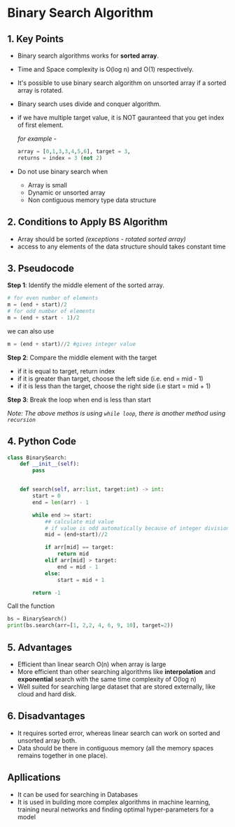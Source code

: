 Binary Search Algorithm
===


## 1. Key Points
- Binary search algorithms works for **sorted array**.
- Time and Space complexity is O(log n) and O(1) respectively.
- It's possible to use binary search algorithm on unsorted array if a sorted array is rotated. 
- Binary search uses divide and conquer algorithm.
- if we have multiple target value, it is NOT gauranteed that you get index of first element.

    *for example -*
    ```python
    array = [0,1,3,3,4,5,6], target = 3, 
    returns = index = 3 (not 2)
    ``` 
- Do not use binary search when
    * Array is small
    * Dynamic or unsorted array
    * Non contiguous memory type data structure


## 2. Conditions to Apply BS Algorithm
- Array should be sorted *(exceptions -  rotated sorted array)*
- access to any elements of the data structure should takes constant time


## 3. Pseudocode


**Step 1**: Identify the middle element of the sorted array.

```python
# for even number of elements
m = (end + start)/2
# for odd number of elements
m = (end + start - 1)/2
```
we can also use
```python
m = (end + start)//2 #gives integer value
```

**Step 2**: Compare the middle element with the target

- if it is equal to target, return index
- if it is greater than target, choose the left side (i.e. end = mid - 1)
- if it is less than the target, choose the right side (i.e start = mid + 1)

**Step 3**: Break the loop when end is less than start

*Note: The above methos is using `while loop`, there is another method using `recursion`*


## 4. Python Code

```python
class BinarySearch:
    def __init__(self):
        pass


    def search(self, arr:list, target:int) -> int:
        start = 0
        end = len(arr) - 1

        while end >= start:
            ## calculate mid value
            # if value is odd automatically because of integer division it will give root value
            mid = (end+start)//2

            if arr[mid] == target:
                return mid
            elif arr[mid] > target:
                end = mid - 1
            else:
                start = mid + 1

        return -1
```

Call the function
```python
bs = BinarySearch()
print(bs.search(arr=[1, 2,2, 4, 6, 9, 10], target=2))
```

## 5. Advantages
- Efficient than linear search O(n) when array is large
- More efficient than other searching algorithms like **interpolation** and **exponential** search with the same time complexity of O(log n)
- Well suited for searching large dataset that are stored externally, like cloud and hard disk.

## 6. Disadvantages
- It requires sorted error, whereas linear search can work on sorted and unsorted array both.
- Data should be there in contiguous memory (all the memory spaces remains together in one place).


## Apllications
- It can be used for searching in Databases
- It is used in building more complex algorithms in machine learning, training neural networks and finding optimal hyper-parameters for a model